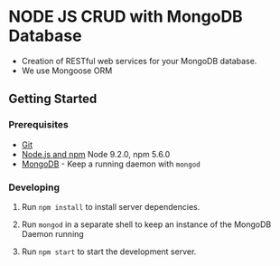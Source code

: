 # NODE JS CRUD with MongoDB Database
+ Creation of RESTful web services for your MongoDB database.
+ We use Mongoose ORM

## Getting Started

### Prerequisites

- [Git](https://git-scm.com/)
- [Node.js and npm](nodejs.org) Node 9.2.0, npm 5.6.0
- [MongoDB](https://www.mongodb.org/) - Keep a running daemon with `mongod`

### Developing

1. Run `npm install` to install server dependencies.

2. Run `mongod` in a separate shell to keep an instance of the MongoDB Daemon running

3. Run `npm start` to start the development server.

